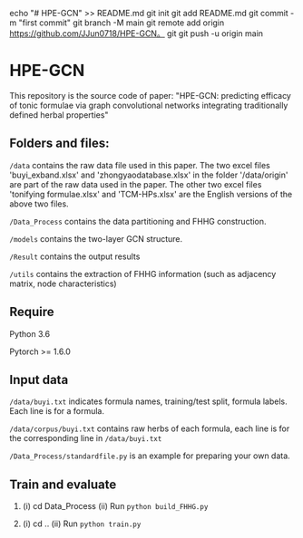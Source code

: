 echo "# HPE-GCN" >> README.md 
git init 
git add README.md 
git commit -m "first commit" 
git branch -M main 
git remote add origin https://github.com/JJun0718/HPE-GCN。 git
 git push -u origin main


# HPE-GCN

This repository is the source code of paper: "HPE-GCN: predicting efficacy of tonic formulae via graph convolutional networks integrating traditionally defined herbal properties"

## Folders and files:

`/data` contains the raw data file used in this paper. The two excel files 'buyi_exband.xlsx' and 'zhongyaodatabase.xlsx' in the folder '/data/origin' are part of the raw data used in the paper. The other two excel files 'tonifying formulae.xlsx' and 'TCM-HPs.xlsx' are the English versions of the above two files.

`/Data_Process` contains the data partitioning and FHHG construction.

`/models` contains the two-layer GCN structure.

`/Result` contains the output results

`/utils` contains the extraction of FHHG information (such as adjacency matrix, node characteristics)


## Require

Python 3.6

Pytorch >= 1.6.0


## Input data

`/data/buyi.txt` indicates formula names, training/test split, formula labels. Each line is for a formula.

`/data/corpus/buyi.txt` contains raw herbs of each formula, each line is for the corresponding line in `/data/buyi.txt`

`/Data_Process/standardfile.py` is an example for preparing your own data.


## Train and evaluate

1. (i) cd Data_Process (ii) Run `python build_FHHG.py`

2. (i) cd .. (ii) Run `python train.py`